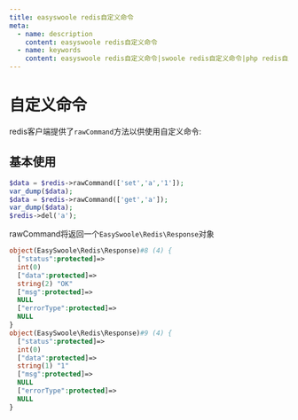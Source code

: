 ```yaml
---
title: easyswoole redis自定义命令
meta:
  - name: description
    content: easyswoole redis自定义命令
  - name: keywords
    content: easyswoole redis自定义命令|swoole redis自定义命令|php redis自定义命令
---
```


# 自定义命令
redis客户端提供了`rawCommand`方法以供使用自定义命令:  

## 基本使用

```php
$data = $redis->rawCommand(['set','a','1']);
var_dump($data);
$data = $redis->rawCommand(['get','a']);
var_dump($data);
$redis->del('a');
```
rawCommand将返回一个`EasySwoole\Redis\Response`对象

```php
object(EasySwoole\Redis\Response)#8 (4) {
  ["status":protected]=>
  int(0)
  ["data":protected]=>
  string(2) "OK"
  ["msg":protected]=>
  NULL
  ["errorType":protected]=>
  NULL
}
object(EasySwoole\Redis\Response)#9 (4) {
  ["status":protected]=>
  int(0)
  ["data":protected]=>
  string(1) "1"
  ["msg":protected]=>
  NULL
  ["errorType":protected]=>
  NULL
}
```
